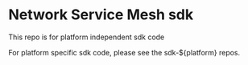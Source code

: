 # Network Service Mesh sdk

This repo is for platform independent sdk code

For platform specific sdk code, please see the sdk-${platform} repos.
